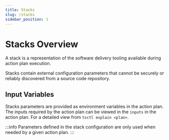 ```yaml
---
title: Stacks
slug: /stacks
sidebar_position: 1
---
```


# Stacks Overview

A stack is a representation of the software delivery tooling available during action plan execution.

Stacks contain external configuration parameters that cannot be securely or reliably discovered from a source code repository.

## Input Variables

Stacks parameters are provided as environment variables in the action plan. The inputs required by the action plan can be viewed in the `inputs` in the action plan. For a detailed view from `tsctl explain <plan>`.

:::info
Parameters defined in the stack configuration are only used when needed by a given action plan.
:::
